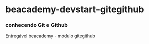 # beacademy-devstart-gitegithub
### conhecendo Git e Github

Entregável beacademy - módulo gitegithub

